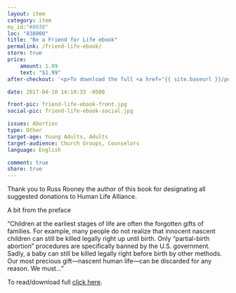 ```yaml
---
layout: item
category: item
my_id:"#0038"
loc: "038000"
title: "Be a Friend for Life ebook"
permalink: /friend-life-ebook/
store: true
price:
    amount: 1.99
    text: "$1.99"
after-checkout: '<p>To download the full <a href="{{ site.baseurl }}/pdf/friend-for-life.pdf">click here</a>.</p>'

date: 2017-04-10 14:19:33 -0500

front-pic: friend-life-ebook-front.jpg
social-pic: friend-life-ebook-social.jpg

issues: Abortion
type: Other
target-age: Young Adults, Adults
target-audience: Church Groups, Counselors
language: English

comment: true
share: true
---
```

<p>Thank you to Russ Rooney the author of this book for designating all suggested donations to Human Life Alliance.</p>

<p>A bit from the preface</p>

<p>“Children at the earliest stages of life are often the forgotten gifts of families. For example, many people do not realize that innocent nascent children can still be killed legally right up until birth. Only “partial-birth abortion” procedures are specifically banned by the U.S. government. Sadly, a baby can still be killed legally right before birth by other methods. Our most precious gift—nascent human life—can be discarded for any reason. We must…”</p>

<p>To read/download full <a href="{{ site.baseurl }}/pdf/friend-for-life.pdf">click here</a>.</p>